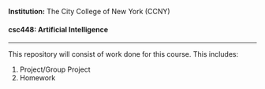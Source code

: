 **Institution:** The City College of New York (CCNY)

#### csc448: Artificial Intelligence
---


This repository will consist of work done for this course. This includes:
1. Project/Group Project
2. Homework
